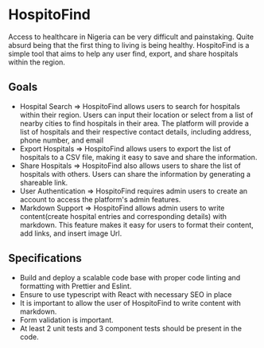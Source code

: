  # HospitoFind
 Access to healthcare in Nigeria can be very difficult and painstaking. Quite absurd being that the first thing to living is being healthy. HospitoFind is a simple tool that aims to help any user find, export, and share hospitals within the region.
 ## Goals
- Hospital Search => HospitoFind allows users to search for hospitals within their region. Users can input their location or select from a list of nearby cities to find hospitals in their area. The platform will provide a list of hospitals and their respective contact details, including address, phone number, and email
- Export Hospitals => HospitoFind allows users to export the list of hospitals to a CSV file, making it easy to save and share the information.
- Share Hospitals => HospitoFind also allows users to share the list of hospitals with others. Users can share the information by generating a shareable link.
- User Authentication => HospitoFind requires admin users to create an account to access the platform's admin features.
- Markdown Support => HospitoFind allows admin users to write content(create hospital entries and corresponding details) with markdown. This feature makes it easy for users to format their content, add links, and insert image Url.
 ## Specifications
- Build and deploy a scalable code base with proper code linting and formatting with Prettier and Eslint.
- Ensure to use typescript with React with necessary SEO in place
- It is important to allow the user of HospitoFind to write content with markdown.
- Form validation is important.
- At least 2 unit tests and 3 component tests should be present in the code.
